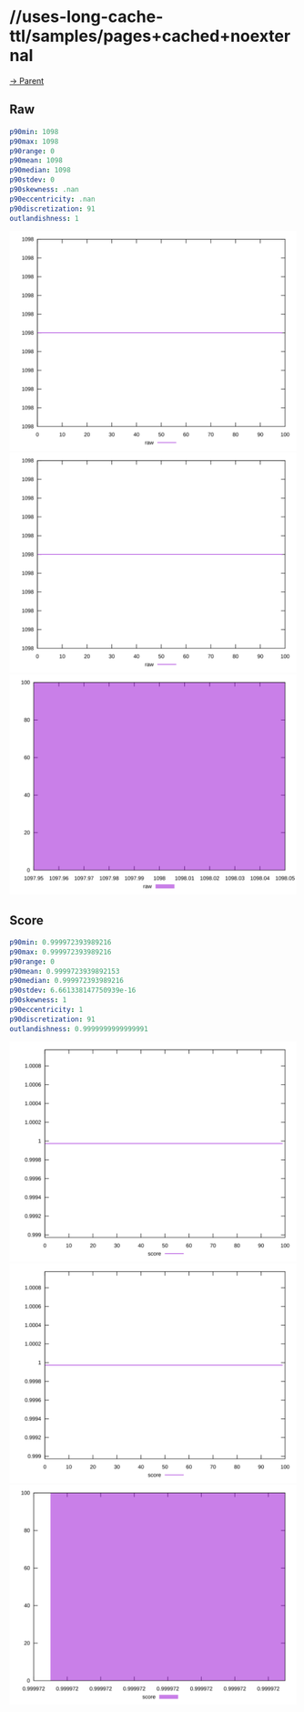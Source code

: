 
# //uses-long-cache-ttl/samples/pages+cached+noexternal

[→ Parent](../..)


## Raw


```yaml
p90min: 1098
p90max: 1098
p90range: 0
p90mean: 1098
p90median: 1098
p90stdev: 0
p90skewness: .nan
p90eccentricity: .nan
p90discretization: 91
outlandishness: 1

```

![PLOT: raw-values](./raw/values.svg)![PLOT: raw-sorted](./raw/sorted.svg)![PLOT: raw-histogram](./raw/histogram.svg)
## Score


```yaml
p90min: 0.999972393989216
p90max: 0.999972393989216
p90range: 0
p90mean: 0.9999723939892153
p90median: 0.999972393989216
p90stdev: 6.661338147750939e-16
p90skewness: 1
p90eccentricity: 1
p90discretization: 91
outlandishness: 0.9999999999999991

```

![PLOT: score-values](./score/values.svg)![PLOT: score-sorted](./score/sorted.svg)![PLOT: score-histogram](./score/histogram.svg)
